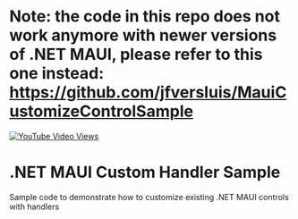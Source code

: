 # Note: the code in this repo does not work anymore with newer versions of .NET MAUI, please refer to this one instead: https://github.com/jfversluis/MauiCustomizeControlSample

[![YouTube Video Views](https://img.shields.io/youtube/views/_9dz7BUoxT8?style=social)](https://www.youtube.com/watch?v=_9dz7BUoxT8&list=PLfbOp004UaYWu-meDkRN6_Y1verl96npI&index=1)

# .NET MAUI Custom Handler Sample
Sample code to demonstrate how to customize existing .NET MAUI controls with handlers

